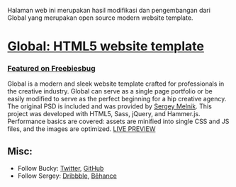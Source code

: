 Halaman web ini merupakan hasil modifikasi dan pengembangan dari Global yang merupakan open source modern website template. 

# [Global: HTML5 website template](http://buckymaler.com/global)
### [Featured on Freebiesbug](http://freebiesbug.com/psd-freebies/global-futuristic-one-page-portfolio-psd-html/)
Global is a modern and sleek website template crafted for professionals in the creative industry. Global can serve as a single page portfolio or be easily modified to serve as the perfect beginning for a hip creative agency.
The original PSD is included and was provided by [Sergey Melnik](https://www.behance.net/SergeyMelnik).
This project was developed with HTML5, Sass, jQuery, and Hammer.js.
Performance basics are covered: assets are minified into single CSS and JS files, and the images are optimized.
[LIVE PREVIEW](http://buckymaler.com/global)
## Misc:
* Follow Bucky: [Twitter](https://twitter.com/BuckyMaler), [GitHub](https://github.com/BuckyMaler)
* Follow Sergey: [Dribbble](https://dribbble.com/sergeymelnik), [Bēhance](https://www.behance.net/SergeyMelnik)
